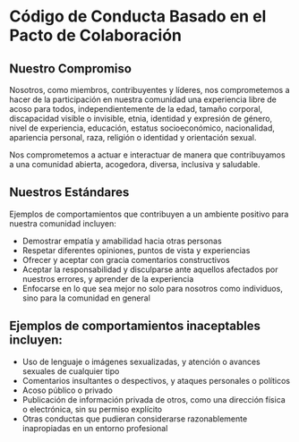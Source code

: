 # Código de Conducta Basado en el Pacto de Colaboración

## Nuestro Compromiso

Nosotros, como miembros, contribuyentes y líderes, nos comprometemos a hacer de la participación en nuestra comunidad una experiencia libre de acoso para todos, independientemente de la edad, tamaño corporal, discapacidad visible o invisible, etnia, identidad y expresión de género, nivel de experiencia, educación, estatus socioeconómico, nacionalidad, apariencia personal, raza, religión o identidad y orientación sexual.

Nos comprometemos a actuar e interactuar de manera que contribuyamos a una comunidad abierta, acogedora, diversa, inclusiva y saludable.

## Nuestros Estándares

Ejemplos de comportamientos que contribuyen a un ambiente positivo para nuestra comunidad incluyen:

- Demostrar empatía y amabilidad hacia otras personas
- Respetar diferentes opiniones, puntos de vista y experiencias
- Ofrecer y aceptar con gracia comentarios constructivos
- Aceptar la responsabilidad y disculparse ante aquellos afectados por nuestros errores, y aprender de la experiencia
- Enfocarse en lo que sea mejor no solo para nosotros como individuos, sino para la comunidad en general

## Ejemplos de comportamientos inaceptables incluyen:

- Uso de lenguaje o imágenes sexualizadas, y atención o avances sexuales de cualquier tipo
- Comentarios insultantes o despectivos, y ataques personales o políticos
- Acoso público o privado
- Publicación de información privada de otros, como una dirección física o electrónica, sin su permiso explícito
- Otras conductas que pudieran considerarse razonablemente inapropiadas en un entorno profesional


